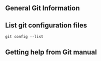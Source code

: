 General Git Information 
---

## List git configuration files 
```git config --list```

## Getting help from Git manual 
